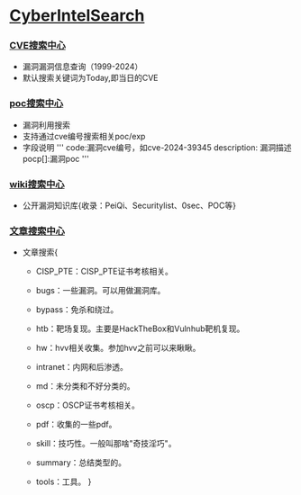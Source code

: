 # [CyberIntelSearch](https://adminlove520.github.io/CyberIntelSearch/)

### [CVE搜索中心](https://adminlove520.github.io/CyberIntelSearch/cve) 
- 漏洞漏洞信息查询（1999-2024）
- 默认搜索关键词为Today,即当日的CVE
### [poc搜索中心](https://adminlove520.github.io/CyberIntelSearch/poc/)
- 漏洞利用搜索
- 支持通过cve编号搜索相关poc/exp
- 字段说明
'''
code:漏洞cve编号，如cve-2024-39345
description: 漏洞描述
pocp[]:漏洞poc
''' 
### [wiki搜索中心](https://adminlove520.github.io/CyberIntelSearch/wiki/)
- 公开漏洞知识库{收录：PeiQi、Securitylist、0sec、POC等}
### [文章搜索中心](https://adminlove520.github.io/CyberIntelSearch/paper/)
- 文章搜索{
    - CISP_PTE：CISP_PTE证书考核相关。

    - bugs：一些漏洞。可以用做漏洞库。

    - bypass：免杀和绕过。

    - htb：靶场复现。主要是HackTheBox和Vulnhub靶机复现。

    - hw：hvv相关收集。参加hvv之前可以来瞅瞅。

    - intranet：内网和后渗透。

    - md：未分类和不好分类的。

    - oscp：OSCP证书考核相关。

    - pdf：收集的一些pdf。

    - skill：技巧性。一般叫那啥"奇技淫巧"。

    - summary：总结类型的。

    - tools：工具。
    }